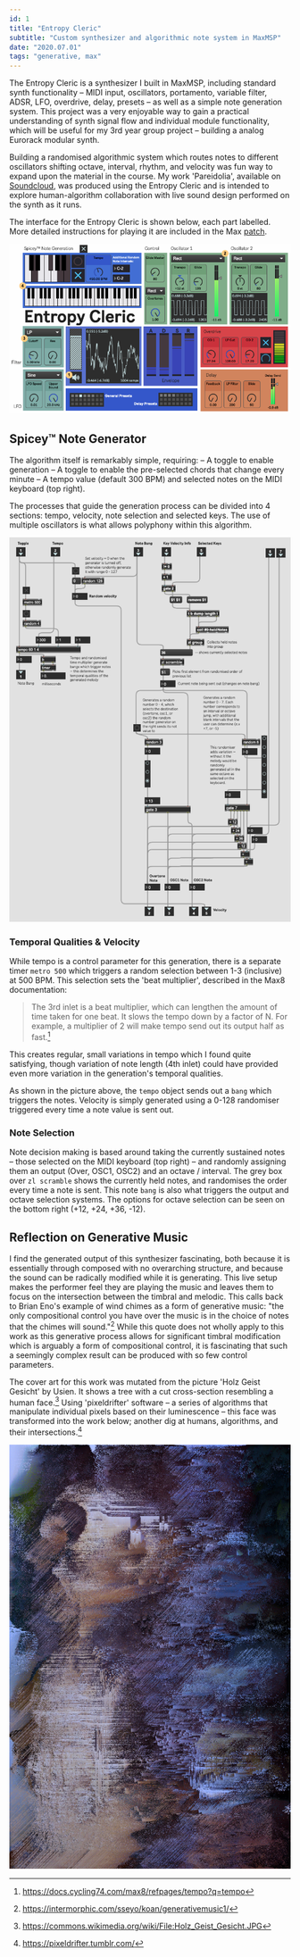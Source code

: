 ```yaml
---
id: 1
title: "Entropy Cleric"
subtitle: "Custom synthesizer and algorithmic note system in MaxMSP"
date: "2020.07.01"
tags: "generative, max"
---
```

The Entropy Cleric is a synthesizer I built in MaxMSP, including standard synth functionality – MIDI input, oscillators, portamento, variable filter, ADSR, LFO, overdrive, delay, presets – as well as a simple note generation system. This project was a very enjoyable way to gain a practical understanding of synth signal flow and individual module functionality, which will be useful for my 3rd year group project – building a analog Eurorack modular synth.

Building a randomised algorithmic system which routes notes to different oscillators shifting octave, interval, rhythm, and velocity was fun way to expand upon the material in the course. My work 'Pareidolia', available on [Soundcloud](https://soundcloud.com/0x0c/pareidolia), was produced using the Entropy Cleric and is intended to explore human-algorithm collaboration with live sound design performed on the synth as it runs.

The interface for the Entropy Cleric is shown below, each part labelled. More detailed instructions for playing it are included in the Max [patch](https://github.com/haelyons/MaxMSP-Experiments).

![Entropy Cleric](https://raw.githubusercontent.com/haelyons/Website-Content/master/entropy%20cleric/main%20page.png)


## Spicey™ Note Generator
The algorithm itself is remarkably simple, requiring:
– A toggle to enable generation
– A toggle to enable the pre-selected chords that change every minute
– A tempo value (default 300 BPM) and selected notes on the MIDI keyboard (top right).

The processes that guide the generation process can be divided into 4 sections: tempo, velocity, note selection and selected keys. The use of multiple oscillators is what allows polyphony within this algorithm.

![Spicey™](https://raw.githubusercontent.com/haelyons/Website-Content/master/entropy%20cleric/spicey%20generation.png)


### Temporal Qualities & Velocity
While tempo is a control parameter for this generation, there is a separate timer `metro 500` which triggers a random selection between 1-3 (inclusive) at 500 BPM. This selection sets the 'beat multiplier', described in the Max8 documentation:

> The 3rd inlet is a beat multiplier, which can lengthen the amount of time taken for one beat. It slows the tempo down by a factor of N. For example, a multiplier of 2 will make tempo send out its output half as fast.[^1]

This creates regular, small variations in tempo which I found quite satisfying, though variation of note length (4th inlet) could have provided even more variation in the generation's temporal qualities.

As shown in the picture above, the `tempo` object sends out a `bang` which triggers the notes. Velocity is simply generated using a 0-128 randomiser triggered every time a note value is sent out.


### Note Selection
Note decision making is based around taking the currently sustained notes – those selected on the MIDI keyboard (top right) – and randomly assigning them an output (Over, OSC1, OSC2) and an octave / interval. The grey box over `zl scramble` shows the currently held notes, and randomises the order every time a note is sent. This note `bang` is also what triggers the output and octave selection systems. The options for octave selection can be seen on the bottom right (+12, +24, +36, -12).


## Reflection on Generative Music
I find the generated output of this synthesizer fascinating, both because it is essentially through composed with no overarching structure, and because the sound can be radically modified while it is generating. This live setup makes the performer feel they are playing the music and leaves them to focus on the intersection between the timbral and melodic. This calls back to Brian Eno's example of wind chimes as a form of generative music: "the only compositional control you have over the music is in the choice of notes that the chimes will sound."[^2] While this quote does not wholly apply to this work as this generative process allows for significant timbral modification which is arguably a form of compositional control, it is fascinating that such a seemingly complex result can be produced with so few control parameters.

The cover art for this work was mutated from the picture 'Holz Geist Gesicht' by Usien. It shows a tree with a cut cross-section resembling a human face.[^3] Using 'pixeldrifter' software – a series of algorithms that manipulate individual pixels based on their luminescence – this face was transformed into the work below; another dig at humans, algorithms, and their intersections.[^4]

![Spicey™](https://raw.githubusercontent.com/haelyons/Website-Content/master/entropy%20cleric/pareidolia.jpg)

[^1]: https://docs.cycling74.com/max8/refpages/tempo?q=tempo
[^2]: https://intermorphic.com/sseyo/koan/generativemusic1/
[^3]: https://commons.wikimedia.org/wiki/File:Holz_Geist_Gesicht.JPG
[^4]: https://pixeldrifter.tumblr.com/
